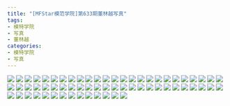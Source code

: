```yaml
---
title: "[MFStar模范学院]第633期董林越写真"
tags: 
- 模特学院
- 写真
- 董林越
categories:
- 模特学院
- 写真
---
```


![](https://img.ilovese.xyz/1734718610375.webp)
![](https://img.ilovese.xyz/1734718612030.webp)
![](https://img.ilovese.xyz/1734718613866.webp)
![](https://img.ilovese.xyz/1734718615528.webp)
![](https://img.ilovese.xyz/1734718617247.webp)
![](https://img.ilovese.xyz/1734718619118.webp)
![](https://img.ilovese.xyz/1734718620621.webp)
![](https://img.ilovese.xyz/1734718622093.webp)
![](https://img.ilovese.xyz/1734718623907.webp)
![](https://img.ilovese.xyz/1734718625670.webp)
![](https://img.ilovese.xyz/1734718627370.webp)
![](https://img.ilovese.xyz/1734718629252.webp)
![](https://img.ilovese.xyz/1734718631223.webp)
![](https://img.ilovese.xyz/1734718632708.webp)
![](https://img.ilovese.xyz/1734718634505.webp)
![](https://img.ilovese.xyz/1734718636472.webp)
![](https://img.ilovese.xyz/1734718638435.webp)
![](https://img.ilovese.xyz/1734718640145.webp)
![](https://img.ilovese.xyz/1734718641913.webp)
![](https://img.ilovese.xyz/1734718643930.webp)
![](https://img.ilovese.xyz/1734718645388.webp)
![](https://img.ilovese.xyz/1734718647127.webp)
![](https://img.ilovese.xyz/1734718649366.webp)
![](https://img.ilovese.xyz/1734718650846.webp)
![](https://img.ilovese.xyz/1734718652627.webp)
![](https://img.ilovese.xyz/1734718654204.webp)
![](https://img.ilovese.xyz/1734718655998.webp)
![](https://img.ilovese.xyz/1734718657943.webp)
![](https://img.ilovese.xyz/1734718659615.webp)
![](https://img.ilovese.xyz/1734718661719.webp)
![](https://img.ilovese.xyz/1734718663475.webp)
![](https://img.ilovese.xyz/1734718665348.webp)
![](https://img.ilovese.xyz/1734718666778.webp)
![](https://img.ilovese.xyz/1734718668657.webp)
![](https://img.ilovese.xyz/1734718670573.webp)
![](https://img.ilovese.xyz/1734718672448.webp)
![](https://img.ilovese.xyz/1734718673751.webp)
![](https://img.ilovese.xyz/1734718675552.webp)
![](https://img.ilovese.xyz/1734718677083.webp)
![](https://img.ilovese.xyz/1734718679007.webp)
![](https://img.ilovese.xyz/1734718680694.webp)
![](https://img.ilovese.xyz/1734718682430.webp)
![](https://img.ilovese.xyz/1734718684450.webp)
![](https://img.ilovese.xyz/1734718686389.webp)
![](https://img.ilovese.xyz/1734718688302.webp)
![](https://img.ilovese.xyz/1734718690327.webp)
![](https://img.ilovese.xyz/1734718691871.webp)
![](https://img.ilovese.xyz/1734718693850.webp)
![](https://img.ilovese.xyz/1734718695712.webp)
![](https://img.ilovese.xyz/1734718697398.webp)
![](https://img.ilovese.xyz/1734718699138.webp)
![](https://img.ilovese.xyz/1734718700567.webp)
![](https://img.ilovese.xyz/1734718702354.webp)
![](https://img.ilovese.xyz/1734718704178.webp)
![](https://img.ilovese.xyz/1734718705974.webp)
![](https://img.ilovese.xyz/1734718707698.webp)
![](https://img.ilovese.xyz/1734718709652.webp)
![](https://img.ilovese.xyz/1734718711398.webp)
![](https://img.ilovese.xyz/1734718713316.webp)
![](https://img.ilovese.xyz/1734718714693.webp)
![](https://img.ilovese.xyz/1734718716406.webp)
![](https://img.ilovese.xyz/1734718717847.webp)
![](https://img.ilovese.xyz/1734718719519.webp)
![](https://img.ilovese.xyz/1734718721295.webp)
